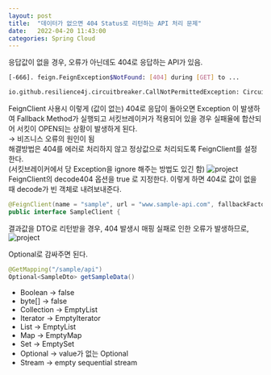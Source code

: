 ```yaml
---
layout: post  
title:  "데이터가 없으면 404 Status로 리턴하는 API 처리 문제"  
date:   2022-04-20 11:43:00  
categories: Spring Cloud
---
```


응답값이 없을 경우, 오류가 아닌데도 404로 응답하는 API가 있음.

```bash
[-666]. feign.FeignException$NotFound: [404] during [GET] to ...
```

```bash
io.github.resilience4j.circuitbreaker.CallNotPermittedException: CircuitBreaker '' is OPEN and does not permit further calls
```
FeignClient 사용시 이렇게 (값이 없는) 404로 응답이 돌아오면 Exception 이 발생하여 Fallback Method가 실행되고 서킷브레이커가 적용되어 있을 경우 실패율에 합산되어 서킷이 OPEN되는 상황이 발생하게 된다.  
→ 비즈니스 오류의 원인이 됨  
해결방법은 404를 에러로 처리하지 않고 정상값으로 처리되도록 FeignClient를 설정한다.  
(서킷브레이커에서 당 Exception을 ignore 해주는 방법도 있긴 함)
![project](./../../../../../../../images/20220420/1.png)
FeignClient의 decode404 옵션을 true 로 지정한다. 이렇게 하면 404로 값이 없을 때 decode가 빈 객체로 내려보내준다. 

```java
@FeignClient(name = "sample", url = "www.sample-api.com", fallbackFactory = SampleClientFallbackFactory.class, decode404 = true)
public interface SampleClient {
```

결과값을 DTO로 리턴받을 경우, 404 발생시 매핑 실패로 인한 오류가 발생하므로,
![project](./../../../../../../../images/20220420/2.png)

Optional로 감싸주면 된다.
```java
@GetMapping("/sample/api")
Optional<SampleDto> getSampleData()
```

* Boolean → false
* byte[] → false
* Collection → EmptyList
* Iterator → EmptyIterator
* List → EmptyList
* Map → EmptyMap
* Set → EmptySet
* Optional → value가 없는 Optional
* Stream → empty sequential stream
